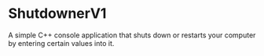 # ShutdownerV1
A simple C++ console application that shuts down or restarts your computer by entering certain values ​​into it.

